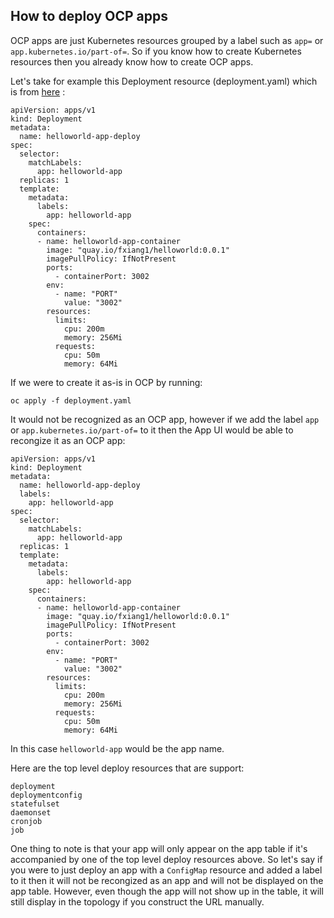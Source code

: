 ## How to deploy OCP apps

OCP apps are just Kubernetes resources grouped by a label such as `app=` or `app.kubernetes.io/part-of=`. So if you know how to create Kubernetes resources then you already know how to create OCP apps.

Let's take for example this Deployment resource (deployment.yaml) which is from [here](https://github.com/fxiang1/app-samples/tree/main/helloworld) :
```
apiVersion: apps/v1
kind: Deployment
metadata:
  name: helloworld-app-deploy
spec:
  selector:
    matchLabels:
      app: helloworld-app
  replicas: 1
  template:
    metadata:
      labels:
        app: helloworld-app
    spec:
      containers:
      - name: helloworld-app-container
        image: "quay.io/fxiang1/helloworld:0.0.1"
        imagePullPolicy: IfNotPresent
        ports:
          - containerPort: 3002
        env:
          - name: "PORT"
            value: "3002"
        resources:
          limits:
            cpu: 200m
            memory: 256Mi
          requests:
            cpu: 50m
            memory: 64Mi
```

If we were to create it as-is in OCP by running:
```
oc apply -f deployment.yaml
```

It would not be recognized as an OCP app, however if we add the label `app` or `app.kubernetes.io/part-of=` to it then the App UI would be able to recongize it as an OCP app:

```
apiVersion: apps/v1
kind: Deployment
metadata:
  name: helloworld-app-deploy
  labels:
    app: helloworld-app
spec:
  selector:
    matchLabels:
      app: helloworld-app
  replicas: 1
  template:
    metadata:
      labels:
        app: helloworld-app
    spec:
      containers:
      - name: helloworld-app-container
        image: "quay.io/fxiang1/helloworld:0.0.1"
        imagePullPolicy: IfNotPresent
        ports:
          - containerPort: 3002
        env:
          - name: "PORT"
            value: "3002"
        resources:
          limits:
            cpu: 200m
            memory: 256Mi
          requests:
            cpu: 50m
            memory: 64Mi
```

In this case `helloworld-app` would be the app name.

Here are the top level deploy resources that are support:
```
deployment
deploymentconfig
statefulset
daemonset
cronjob
job
```

One thing to note is that your app will only appear on the app table if it's accompanied by one of the top level deploy resources above. So let's say if you were to just deploy an app with a `ConfigMap` resource and added a label to it then it will not be recongized as an app and will not be displayed on the app table. However, even though the app will not show up in the table, it will still display in the topology if you construct the URL manually.
